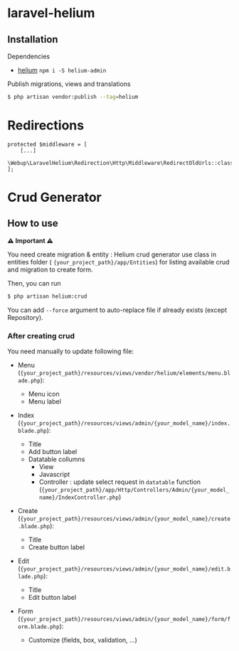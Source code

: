 # laravel-helium


## Installation

Dependencies

- [helium](https://github.com/agence-webup/helium) `npm i -S helium-admin`

Publish migrations, views and translations

```bash
$ php artisan vendor:publish --tag=helium
```

# Redirections
    protected $middleware = [
        [...]
        \Webup\LaravelHelium\Redirection\Http\Middleware\RedirectOldUrls::class
    ];

# Crud Generator

## How to use
 
**⚠️ Important ⚠️**

You need create migration & entity : Helium crud generator use class in entities folder ( `{your_project_path}/app/Entities`) for listing available crud and migration to create form.


Then, you can run

```bash
$ php artisan helium:crud
```
You can add `--force` argument to auto-replace file if already exists (except Repository).

### After creating crud

You need manually to update following file: 

- Menu (`{your_project_path}/resources/views/vendor/helium/elements/menu.blade.php`): 
    - Menu icon
    - Menu label

- Index (`{your_project_path}/resources/views/admin/{your_model_name}/index.blade.php`): 
    - Title 
    - Add button label 
    - Datatable collumns 
        - View 
        - Javascript 
        - Controller : update select request in `datatable` function (`{your_project_path}/app/Http/Controllers/Admin/{your_model_name}/IndexController.php`)

- Create (`{your_project_path}/resources/views/admin/{your_model_name}/create.blade.php`): 
    - Title 
    - Create button label 

 - Edit (`{your_project_path}/resources/views/admin/{your_model_name}/edit.blade.php`): 
    - Title 
    - Edit button label 

 - Form (`{your_project_path}/resources/views/admin/{your_model_name}/form/form.blade.php`): 
    - Customize (fields, box, validation, ...)
